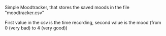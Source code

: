 Simple Moodtracker, that stores the saved moods in the file "moodtracker.csv"

First value in the csv is the time recording, second value is the mood (from 0 (very bad) to 4 (very good))